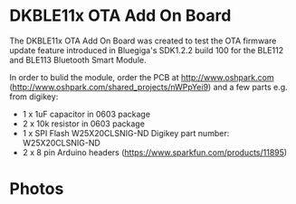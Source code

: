 DKBLE11x OTA Add On Board
===

The DKBLE11x OTA Add On Board was created to test the OTA firmware update feature introduced in Bluegiga's SDK1.2.2 build 100 for the BLE112 and BLE113 Bluetooth Smart Module.

In order to bulid the module, order the PCB at http://www.oshpark.com (http://www.oshpark.com/shared_projects/nWPpYei9) and a few parts e.g. from digikey:

 - 1 x 1uF capacitor in 0603 package
 - 2 x 10k resistor in 0603 package
 - 1 x SPI Flash W25X20CLSNIG-ND Digikey part number: W25X20CLSNIG-ND
 - 2 x 8 pin Arduino headers (https://www.sparkfun.com/products/11895)
 
Photos
===


